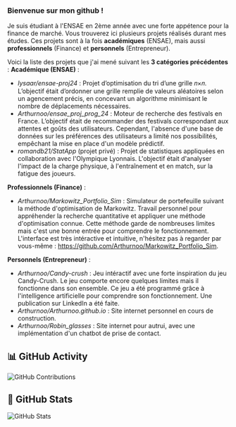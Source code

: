 ### Bienvenue sur mon github !

Je suis étudiant à l'ENSAE en 2ème année avec une forte appétence pour la finance de marché. Vous trouverez ici plusieurs projets réalisés durant mes études. Ces projets sont à la fois **académiques** (ENSAE), mais aussi **professionnels** (Finance) et **personnels** (Entrepreneur). 

Voici la liste des projets que j'ai mené suivant les **3 catégories précédentes** :
**Académique (ENSAE)** :
- *lysaar/ensae-proj24* : Projet d’optimisation du tri d’une grille 𝑛×𝑛. L’objectif était d’ordonner une grille remplie de valeurs aléatoires selon un agencement précis, en concevant un algorithme minimisant le nombre de déplacements nécessaires.
- *Arthurnoo/ensae_proj_prog_24* : Moteur de recherche des festivals en France. L’objectif était de recommander des festivals correspondant aux attentes et goûts des utilisateurs. Cependant, l'absence d'une base de données sur les préférences des utilisateurs a limité nos possibilités, empêchant la mise en place d'un modèle prédictif.
- *romandb21/StatApp* (projet privé) : Projet de statistiques appliquées en collaboration avec l'Olympique Lyonnais. L'objectif était d'analyser l'impact de la charge physique, à l'entraînement et en match, sur la fatigue des joueurs.

**Professionnels (Finance)** :
- *Arthurnoo/Markowitz_Portfolio_Sim* : Simulateur de portefeuille suivant la méthode d'optimisation de Markowitz. Travail personnel pour appréhender la recherche quantitative et appliquer une méthode d'optimisation connue. Cette méthode garde de nombreuses limites mais c'est une bonne entrée pour comprendre le fonctionnement. L'interface est très intéractive et intuitive, n'hésitez pas à regarder par vous-même : https://github.com/Arthurnoo/Markowitz_Portfolio_Sim.

**Personnels (Entrepreneur)** :
- *Arthurnoo/Candy-crush* : Jeu intéractif avec une forte inspiration du jeu Candy-Crush. Le jeu comporte encore quelques limites mais il fonctionne dans son ensemble. Ce jeu a été programmé grâce à l'intelligence artificielle pour comprendre son fonctionnement. Une publication sur LinkedIn a été faite.
- *Arthurnoo/Arthurnoo.github.io* : Site internet personnel en cours de construction.
- *Arthurnoo/Robin_glasses* : Site internet pour autrui, avec une implémentation d'un chatbot de prise de contact.


## 📊 GitHub Activity

![GitHub Contributions](https://github-readme-streak-stats.herokuapp.com/?user=Arthurnoo)

## 🚀 GitHub Stats

![GitHub Stats](https://github-readme-stats.vercel.app/api?username=Arthurnoo&show_icons=true&theme=dark)
